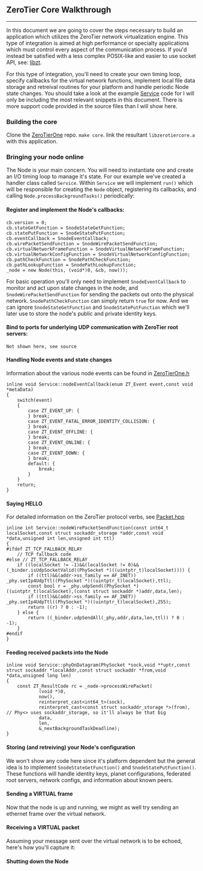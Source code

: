 ## ZeroTier Core Walkthrough
***

In this document we are going to cover the steps necessary to build an application which utilizes the ZeroTier network virtualization engine. This type of integration is aimed at high performance or specialty applications which must control every aspect of the communication process. If you'd instead be satisfied with a less complex POSIX-like and easier to use socket API, see: [libzt](https://github.com/zerotier/libzt).

For this type of integration, you'll need to create your own timing loop, specify callbacks for the virtual network functions, implement local file data storage and retreival routines for your platform and handle periodic Node state changes. You should take a look at the example [Service](Service.cpp) code for I will only be including the most relevant snippets in this document. There is more support code provided in the source files than I will show here.

### Building the core

Clone the [ZeroTierOne](https://github.com/zerotier/ZeroTierOne) repo. `make core`. link the resultant `libzerotiercore.a` with this application.

### Bringing your node online

The Node is your main concern. You will need to instantiate one and create an I/O timing loop to manage it's state. For our example we've created a handler class called `Service`. Within `Service` we will implement `run()` which will be responsible for creating the `Node` object, registering its callbacks, and calling `Node.processBackgroundTasks()` periodically:

#### Register and implement the Node's callbacks:

```
cb.version = 0;
cb.stateGetFunction = SnodeStateGetFunction;
cb.statePutFunction = SnodeStatePutFunction;
cb.eventCallback = SnodeEventCallback;
cb.wirePacketSendFunction = SnodeWirePacketSendFunction;
cb.virtualNetworkFrameFunction = SnodeVirtualNetworkFrameFunction;
cb.virtualNetworkConfigFunction = SnodeVirtualNetworkConfigFunction;
cb.pathCheckFunction = SnodePathCheckFunction;
cb.pathLookupFunction = SnodePathLookupFunction;
_node = new Node(this, (void*)0, &cb, now());
```

For basic operation you'll only need to implement `SnodeEventCallback` to monitor and act upon state changes in the node, and `SnodeWirePacketSendFunction` for sending the packets out onto the physical network. `SnodePathCheckFunction` can simply return `true` for now. And we can ignore `SnodeStateGetFunction` and `SnodeStatePutFunction` which we'll later use to store the node's public and private identity keys.

#### Bind to ports for underlying UDP communication with ZeroTier root servers:

```
Not shown here, see source
```

#### Handling Node events and state changes

Information about the various node events can be found in [ZeroTierOne.h](zto/include/ZeroTierOne.h)

```
inline void Service::nodeEventCallback(enum ZT_Event event,const void *metaData)
{
	switch(event)
	{
		case ZT_EVENT_UP: {
		} break;
		case ZT_EVENT_FATAL_ERROR_IDENTITY_COLLISION: {
		} break;
		case ZT_EVENT_OFFLINE: {
		} break;
		case ZT_EVENT_ONLINE: {
		} break;
		case ZT_EVENT_DOWN: {
		} break;
		default: {
			break;
		}
	}
	return;
}
```

#### Saying HELLO

For detailed information on the ZeroTier protocol verbs, see [Packet.hpp]()

```
inline int Service::nodeWirePacketSendFunction(const int64_t localSocket,const struct sockaddr_storage *addr,const void *data,unsigned int len,unsigned int ttl)
{
#ifdef ZT_TCP_FALLBACK_RELAY
	// TCP fallback code
#else // ZT_TCP_FALLBACK_RELAY
	if ((localSocket != -1)&&(localSocket != 0)&&(_binder.isUdpSocketValid((PhySocket *)((uintptr_t)localSocket)))) {
		if ((ttl)&&(addr->ss_family == AF_INET)) _phy.setIp4UdpTtl((PhySocket *)((uintptr_t)localSocket),ttl);
		const bool r = _phy.udpSend((PhySocket *)((uintptr_t)localSocket),(const struct sockaddr *)addr,data,len);
		if ((ttl)&&(addr->ss_family == AF_INET)) _phy.setIp4UdpTtl((PhySocket *)((uintptr_t)localSocket),255);
		return ((r) ? 0 : -1);
	} else {
		return ((_binder.udpSendAll(_phy,addr,data,len,ttl)) ? 0 : -1);
	}
#endif
}
```

#### Feeding received packets into the Node

```
inline void Service::phyOnDatagram(PhySocket *sock,void **uptr,const struct sockaddr *localAddr,const struct sockaddr *from,void *data,unsigned long len)
{
	const ZT_ResultCode rc = _node->processWirePacket(
			(void *)0,
			now(),
			reinterpret_cast<int64_t>(sock),
			reinterpret_cast<const struct sockaddr_storage *>(from), // Phy<> uses sockaddr_storage, so it'll always be that big
			data,
			len,
			&_nextBackgroundTaskDeadline);
}
```

#### Storing (and retreiving) your Node's configuration 

We won't show any code here since it's platform dependent but the general idea is to implement `SnodeStateGetFunction()` and `SnodeStatePutFunction()`. These functions will handle identity keys, planet configurations, federated root servers, network configs, and information about known peers. 

#### Sending a VIRTUAL frame

Now that the node is up and running, we might as well try sending an ethernet frame over the virtual network.

#### Receiving a VIRTUAL packet

Assuming your message sent over the virtual network is to be echoed, here's how you'll capture it:

#### Shutting down the Node